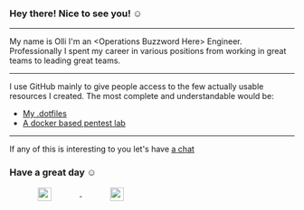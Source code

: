 ### Hey there! Nice to see you! ☺️

<hr/>

My name is Olli I'm an \<Operations Buzzword Here\> Engineer.
Professionally I spent my career in various positions from working in great
teams to leading great teams.

<hr/>

I use GitHub mainly to give people access to the few actually usable resources
I created. The most complete and understandable would be:

- [My .dotfiles](https://github.com/oliverwiegers/dotfiles)
- [A docker based pentest lab](https://github.com/oliverwiegers/pentest_lab)

<hr/>

If any of this is interesting to you let's have [a chat](https://infosec.exchange/@oliverwiegers)

### Have a great day ☺️

<div class="footer" style="align:center">
  <a href="https://infosec.exchange/@oliverwiegers">
    <img style="margin-right: 50px; margin-left: 50px" align="center" width="24px" src="https://cdn.jsdelivr.net/npm/simple-icons@v3/icons/mastodon.svg" />
  </a>
  <a href="https://www.linkedin.com/in/oliver-wiegers-12057112a/">
    <img style="margin-right: 50px; margin-left: 50px" align="center" width="24px" src="https://cdn.jsdelivr.net/npm/simple-icons@v3/icons/linkedin.svg" />
  </a>
</div>
